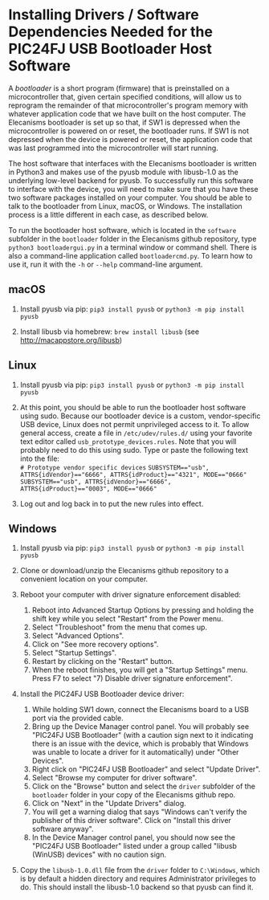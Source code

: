 # Installing Drivers / Software Dependencies Needed for the PIC24FJ USB Bootloader Host Software

A *bootloader* is a short program (firmware) that is preinstalled on a microcontroller that, given certain specified conditions, will allow us to reprogram the remainder of that microcontroller's program memory with whatever application code that we have built on the host computer.  The Elecanisms bootloader is set up so that, if SW1 is depressed when the microcontroller is powered on or reset, the bootloader runs.  If SW1 is not depressed when the device is powered or reset, the application code that was last programmed into the microcontroller will start running.

The host software that interfaces with the Elecanisms bootloader is written in Python3 and makes use of the pyusb module with libusb-1.0 as the underlying low-level backend for pyusb.  To successfully run this software to interface with the device, you will need to make sure that you have these two software packages installed on your computer. You should be able to talk to the bootloader from Linux, macOS, or Windows.  The installation process is a little different in each case, as described below.

To run the bootloader host software, which is located in the `software` subfolder in the `bootloader` folder in the Elecanisms github repository, type `python3 bootloadergui.py` in a terminal window or command shell.  There is also a command-line application called `bootloadercmd.py`.  To learn how to use it, run it with the `-h` or `--help` command-line argument.

## macOS

1. Install pyusb via pip: `pip3 install pyusb` or `python3 -m pip install pyusb`

1. Install libusb via homebrew: `brew install libusb` (see <http://macappstore.org/libusb>)

## Linux
1. Install pyusb via pip: `pip3 install pyusb` or `python3 -m pip install pyusb`

1. At this point, you should be able to run the bootloader host software using sudo.  Because our bootloader device is a custom, vendor-specific USB device, Linux does not permit unprivileged access to it.  To allow general access, create a file in `/etc/udev/rules.d/` using your favorite text editor called `usb_prototype_devices.rules`.  Note that you will probably need to do this using sudo.  Type or paste the following text into the file:  
`# Prototype vendor specific devices`
`SUBSYSTEM=="usb", ATTRS{idVendor}=="6666",
ATTRS{idProduct}=="4321", MODE=="0666"`  
`SUBSYSTEM=="usb", ATTRS{idVendor}=="6666", ATTRS{idProduct}=="0003", MODE=="0666"`

1. Log out and log back in to put the new rules into effect.

## Windows

1. Install pyusb via pip: `pip3 install pyusb` or `python3 -m pip install pyusb`

1. Clone or download/unzip the Elecanisms github repository to a convenient location on your computer.

1. Reboot your computer with driver signature enforcement disabled:
   1. Reboot into Advanced Startup Options by pressing and holding the shift key while you select "Restart" from the Power menu.
   1. Select "Troubleshoot" from the menu that comes up.
   1. Select "Advanced Options".
   1. Click on "See more recovery options".
   1. Select "Startup Settings".
   1. Restart by clicking on the "Restart" button.
   1. When the reboot finishes, you will get a "Startup Settings" menu.  Press F7 to select "7) Disable driver signature enforcement".
1. Install the PIC24FJ USB Bootloader device driver:
   1. While holding SW1 down, connect the Elecanisms board to a USB port via the provided cable.
   1. Bring up the Device Manager control panel.  You will probably see "PIC24FJ USB Bootloader" (with a caution sign next to it indicating there is an issue with the device, which is probably that Windows was unable to locate a driver for it automatically) under "Other Devices".
   1. Right click on "PIC24FJ USB Bootloader" and select "Update Driver".
   1. Select "Browse my computer for driver software".
   1. Click on the "Browse" button and select the `driver` subfolder of the `bootloader` folder in your copy of the Elecanisms github repo.
   1. Click on "Next" in the "Update Drivers" dialog.
   1. You will get a warning dialog that says "Windows can't verify the publisher of this driver software".  Click on "Install this driver software anyway".
   1. In the Device Manager control panel, you should now see the "PIC24FJ USB Bootloader" listed under a group called "libusb (WinUSB) devices" with no caution sign.

1. Copy the `libusb-1.0.dll` file from the `driver` folder to `C:\Windows`, which is by default a hidden directory and requires Administrator privileges to do.  This should install the libusb-1.0 backend so that pyusb can find it.
